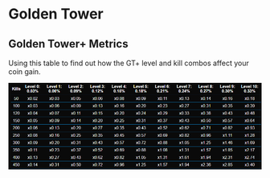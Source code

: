 # Golden Tower

## Golden Tower+ Metrics

Using this table to find out how the GT+ level and kill combos affect your coin gain. 

![Golden Tower+](../assets/images/ultimate-weapons/golden-tower-plus-metric.png)